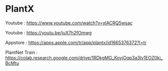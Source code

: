 # PlantX 

Youtube : https://www.youtube.com/watch?v=xlACRQ5wsac

Youtube : https://youtu.be/juX7h2fOmwg

Appstore  : https://apps.apple.com/tr/app/plantx/id1665376372?l=tr

PlantNet Train : https://colab.research.google.com/drive/1RDkgMG_KoyjOqp3a3lv1EOZ0ki_BcMtu
